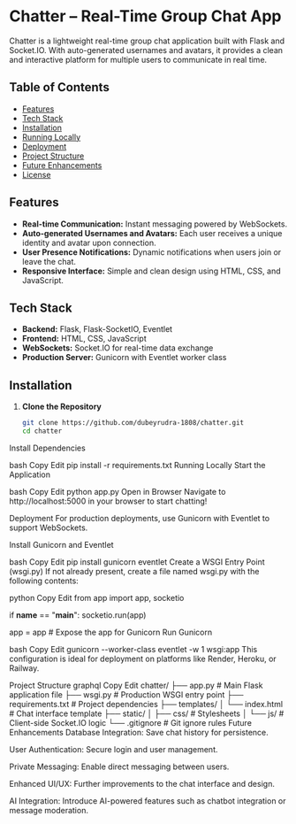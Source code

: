 # Chatter – Real-Time Group Chat App

Chatter is a lightweight real-time group chat application built with Flask and Socket.IO. With auto-generated usernames and avatars, it provides a clean and interactive platform for multiple users to communicate in real time.

## Table of Contents
- [Features](#features)
- [Tech Stack](#tech-stack)
- [Installation](#installation)
- [Running Locally](#running-locally)
- [Deployment](#deployment)
- [Project Structure](#project-structure)
- [Future Enhancements](#future-enhancements)
- [License](#license)

## Features
- **Real-time Communication:** Instant messaging powered by WebSockets.
- **Auto-generated Usernames and Avatars:** Each user receives a unique identity and avatar upon connection.
- **User Presence Notifications:** Dynamic notifications when users join or leave the chat.
- **Responsive Interface:** Simple and clean design using HTML, CSS, and JavaScript.

## Tech Stack
- **Backend:** Flask, Flask-SocketIO, Eventlet
- **Frontend:** HTML, CSS, JavaScript
- **WebSockets:** Socket.IO for real-time data exchange
- **Production Server:** Gunicorn with Eventlet worker class

## Installation
1. **Clone the Repository**
   ```bash
   git clone https://github.com/dubeyrudra-1808/chatter.git
   cd chatter
Install Dependencies

bash
Copy
Edit
pip install -r requirements.txt
Running Locally
Start the Application

bash
Copy
Edit
python app.py
Open in Browser Navigate to http://localhost:5000 in your browser to start chatting!

Deployment
For production deployments, use Gunicorn with Eventlet to support WebSockets.

Install Gunicorn and Eventlet

bash
Copy
Edit
pip install gunicorn eventlet
Create a WSGI Entry Point (wsgi.py) If not already present, create a file named wsgi.py with the following contents:

python
Copy
Edit
from app import app, socketio

if __name__ == "__main__":
    socketio.run(app)

app = app  # Expose the app for Gunicorn
Run Gunicorn

bash
Copy
Edit
gunicorn --worker-class eventlet -w 1 wsgi:app
This configuration is ideal for deployment on platforms like Render, Heroku, or Railway.

Project Structure
graphql
Copy
Edit
chatter/
├── app.py              # Main Flask application file
├── wsgi.py             # Production WSGI entry point
├── requirements.txt    # Project dependencies
├── templates/
│   └── index.html      # Chat interface template
├── static/
│   ├── css/            # Stylesheets
│   └── js/             # Client-side Socket.IO logic
└── .gitignore          # Git ignore rules
Future Enhancements
Database Integration: Save chat history for persistence.

User Authentication: Secure login and user management.

Private Messaging: Enable direct messaging between users.

Enhanced UI/UX: Further improvements to the chat interface and design.

AI Integration: Introduce AI-powered features such as chatbot integration or message moderation.
